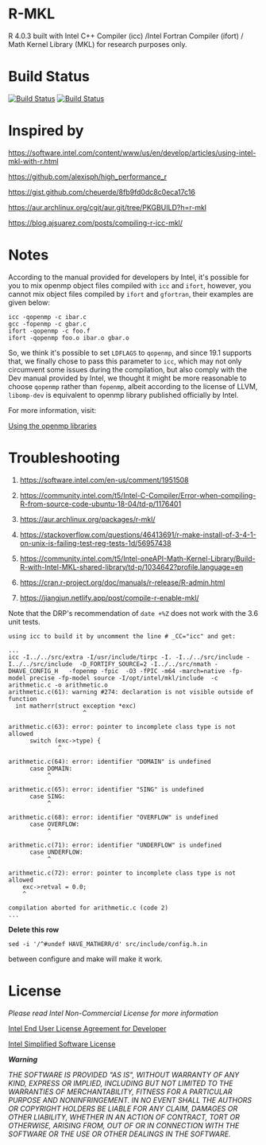 # R-MKL
R 4.0.3 built with Intel C++ Compiler (icc) /Intel Fortran Compiler (ifort) / Math Kernel Library (MKL) for research purposes only.

# Build Status

[![Build Status](https://github.com/MitsuhaMiyamizu/R-MKL/workflows/r-mkl/badge.svg)](https://github.com/MitsuhaMiyamizu/R-MKL/actions?query=workflow%3Ar-mkl)
[![Build Status](https://github.com/MitsuhaMiyamizu/R-MKL/workflows/r-mkl-master/badge.svg)](https://github.com/MitsuhaMiyamizu/R-MKL/actions?query=workflow%3Ar-mkl-master)

# Inspired by

https://software.intel.com/content/www/us/en/develop/articles/using-intel-mkl-with-r.html

https://github.com/alexisph/high_performance_r

https://gist.github.com/cheuerde/8fb9fd0dc8c0eca17c16

https://aur.archlinux.org/cgit/aur.git/tree/PKGBUILD?h=r-mkl

https://blog.ajsuarez.com/posts/compiling-r-icc-mkl/

# Notes

According to the manual provided for developers by Intel, it's possible for you to mix openmp object files compiled with ```icc``` and ```ifort```, however, you cannot mix object files compiled by ```ifort``` and ```gfortran```, their examples are given below:

```
icc -qopenmp -c ibar.c
gcc -fopenmp -c gbar.c
ifort -qopenmp -c foo.f
ifort -qopenmp foo.o ibar.o gbar.o
```
So, we think it's possible to set ```LDFLAGS``` to ```qopenmp```, and since 19.1 supports that, we finally chose to pass this parameter to ```icc```, which may not only circumvent some issues during the compilation, but also comply with the Dev manual provided by Intel, we thought it might be more reasonable to choose ```qopenmp``` rather than ```fopenmp```, albeit according to the license of LLVM, ```libomp-dev``` is equivalent to openmp library published officially by Intel.

For more information, visit: 

[Using the openmp libraries](https://software.intel.com/content/www/us/en/develop/documentation/cpp-compiler-developer-guide-and-reference/top/optimization-and-programming-guide/openmp-support/openmp-library-support/using-the-openmp-libraries.html)

# Troubleshooting

1) https://software.intel.com/en-us/comment/1951508

2) https://community.intel.com/t5/Intel-C-Compiler/Error-when-compiling-R-from-source-code-ubuntu-18-04/td-p/1176401

3) https://aur.archlinux.org/packages/r-mkl/

4) https://stackoverflow.com/questions/46413691/r-make-install-of-3-4-1-on-unix-is-failing-test-reg-tests-1d/56957438

5) https://community.intel.com/t5/Intel-oneAPI-Math-Kernel-Library/Build-R-with-Intel-MKL-shared-library/td-p/1034642?profile.language=en

6) https://cran.r-project.org/doc/manuals/r-release/R-admin.html

7) https://jiangjun.netlify.app/post/compile-r-enable-mkl/

Note that the DRP's recommendation of ```date +%Z``` does not work with the 3.6 unit tests.

```
using icc to build it by uncomment the line # _CC="icc" and get:

...
icc -I../../src/extra -I/usr/include/tirpc -I. -I../../src/include -I../../src/include  -D_FORTIFY_SOURCE=2 -I../../src/nmath -DHAVE_CONFIG_H   -fopenmp -fpic  -O3 -fPIC -m64 -march=native -fp-model precise -fp-model source -I/opt/intel/mkl/include  -c arithmetic.c -o arithmetic.o
arithmetic.c(61): warning #274: declaration is not visible outside of function
  int matherr(struct exception *exc)
                     ^

arithmetic.c(63): error: pointer to incomplete class type is not allowed
      switch (exc->type) {
              ^

arithmetic.c(64): error: identifier "DOMAIN" is undefined
      case DOMAIN:
           ^

arithmetic.c(65): error: identifier "SING" is undefined
      case SING:
           ^

arithmetic.c(68): error: identifier "OVERFLOW" is undefined
      case OVERFLOW:
           ^

arithmetic.c(71): error: identifier "UNDERFLOW" is undefined
      case UNDERFLOW:
           ^

arithmetic.c(72): error: pointer to incomplete class type is not allowed
    exc->retval = 0.0;
    ^

compilation aborted for arithmetic.c (code 2)
...
```
**Delete this row**
```
sed -i '/^#undef HAVE_MATHERR/d' src/include/config.h.in
```
between configure and make will make it work.

# License

_Please read Intel Non-Commercial License for more information_

[Intel End User License Agreement for Developer](https://software.intel.com/content/dam/develop/external/us/en/documents/pdf/intel-developer-tools-eula-09-03-19.pdf)

[Intel Simplified Software License](https://software.intel.com/content/dam/develop/external/us/en/documents/pdf/intel-simplified-software-license.pdf)

***Warning***

_THE SOFTWARE IS PROVIDED "AS IS", WITHOUT WARRANTY OF ANY KIND, EXPRESS OR IMPLIED, INCLUDING BUT NOT LIMITED TO THE WARRANTIES OF MERCHANTABILITY, FITNESS FOR A PARTICULAR PURPOSE AND NONINFRINGEMENT. IN NO EVENT SHALL THE AUTHORS OR COPYRIGHT HOLDERS BE LIABLE FOR ANY CLAIM, DAMAGES OR OTHER LIABILITY, WHETHER IN AN ACTION OF CONTRACT, TORT OR OTHERWISE, ARISING FROM, OUT OF OR IN CONNECTION WITH THE SOFTWARE OR THE USE OR OTHER DEALINGS IN THE SOFTWARE._

